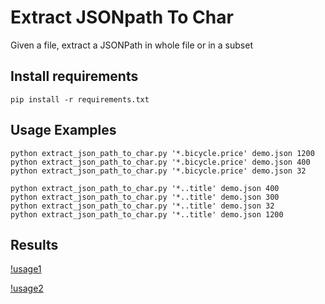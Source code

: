 # Extract JSONpath To Char

Given a file, extract a JSONPath in whole file or in a subset

## Install requirements

`pip install -r requirements.txt`

## Usage Examples


```
python extract_json_path_to_char.py '*.bicycle.price' demo.json 1200
python extract_json_path_to_char.py '*.bicycle.price' demo.json 400
python extract_json_path_to_char.py '*.bicycle.price' demo.json 32
```

```
python extract_json_path_to_char.py '*..title' demo.json 400
python extract_json_path_to_char.py '*..title' demo.json 300
python extract_json_path_to_char.py '*..title' demo.json 32
python extract_json_path_to_char.py '*..title' demo.json 1200
```

## Results

[!usage1](./usage1.png)

[!usage2](./usage2.png)
